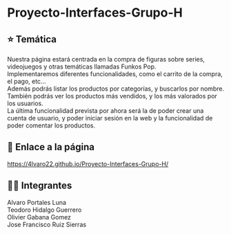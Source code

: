 # Proyecto-Interfaces-Grupo-H  


 ## ⭐ Temática
Nuestra página estará centrada en la compra de figuras sobre series, videojuegos y otras temáticas llamadas Funkos Pop.  
Implementaremos diferentes funcionalidades, como el carrito de la compra, el pago, etc...  
Además podrás listar los productos por categorías, y buscarlos por nombre. También podrás ver los productos más vendidos, y los más valorados por los usuarios.  
La última funcionalidad prevista por ahora será la de poder crear una cuenta de usuario, y poder iniciar sesión en la web y la funcionalidad de poder comentar los productos.  
   
## 🔗 Enlace a la página
https://4lvaro22.github.io/Proyecto-Interfaces-Grupo-H/

## 🧑‍💻 Integrantes
Alvaro Portales Luna  
Teodoro Hidalgo Guerrero  
Olivier Gabana Gomez  
Jose Francisco Ruiz Sierras 
